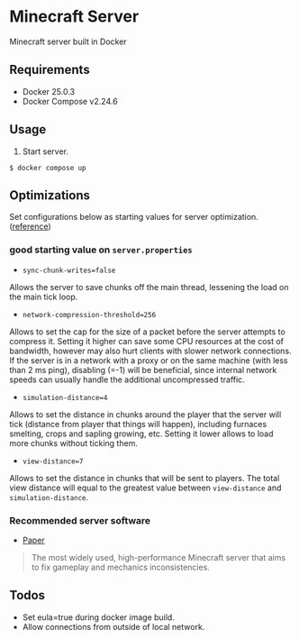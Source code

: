# Minecraft Server
Minecraft server built in Docker

## Requirements
- Docker 25.0.3
- Docker Compose v2.24.6

## Usage
1. Start server.
```
$ docker compose up
```

## Optimizations
Set configurations below as starting values for server optimization. ([reference](https://github.com/YouHaveTrouble/minecraft-optimization))

### good starting value on `server.properties`
- ```sync-chunk-writes=false```

Allows the server to save chunks off the main thread, lessening the load on the main tick loop.

- ```network-compression-threshold=256```

Allows to set the cap for the size of a packet before the server attempts to compress it. Setting it higher can save some CPU resources at the cost of bandwidth, however may also hurt clients with slower network connections. If the server is in a network with a proxy or on the same machine (with less than 2 ms ping), disabling (=-1) will be beneficial, since internal network speeds can usually handle the additional uncompressed traffic.

- ```simulation-distance=4```

Allows to set the distance in chunks around the player that the server will tick (distance from player that things will happen), including furnaces smelting, crops and sapling growing, etc. Setting it lower allows to load more chunks without ticking them.

- ```view-distance=7```

Allows to set the distance in chunks that will be sent to players. The total view distance will equal to the greatest value between `view-distance` and `simulation-distance`.

### Recommended server software
- [Paper](https://github.com/PaperMC/Paper)
> The most widely used, high-performance Minecraft server that aims to fix gameplay and mechanics inconsistencies.

## Todos
- Set eula=true during docker image build.
- Allow connections from outside of local network.
